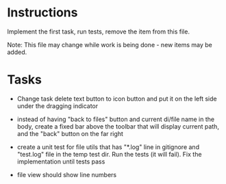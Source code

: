 # Instructions

Implement the first task, run tests, remove the item from this file.

Note: This file may change while work is being done - new items may be added.

# Tasks

- Change task delete text button to icon button and put it on the left side under the dragging indicator

- instead of having "back to files" button and current di/file name in the body, create a fixed bar above the toolbar that will display current path, and the "back" button on the far right

- create a unit test for file utils that has "\*.log" line in gitignore and "test.log" file in the temp test dir. Run the tests (it will fail). Fix the implementation until tests pass

- file view should show line numbers
